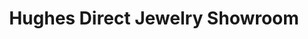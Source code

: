 ---
title: "Hughes Direct Jewelry Showroom"
url: /honea-path/hughes-direct-jewelry-showroom/
shop: jewelry
---